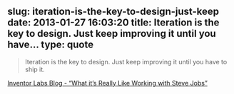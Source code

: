 slug: iteration-is-the-key-to-design-just-keep
date: 2013-01-27 16:03:20
title: Iteration is the key to design. Just keep improving it until you have...
type: quote
---

> Iteration is the key to design. Just keep improving it until you have to ship it.

[Inventor Labs Blog - “What it’s Really Like Working with Steve Jobs”](http://inventor-labs.com/blog/2011/10/12/what-its-really-like-working-with-steve-jobs.html)
